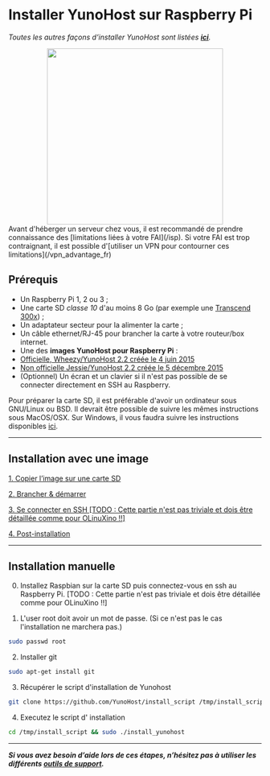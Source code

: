 # Installer YunoHost sur Raspberry Pi

*Toutes les autres façons d’installer YunoHost sont listées **[ici](/install_fr)**.*

<center>
<img src="https://cdn.shopify.com/s/files/1/0176/3274/products/rpi2b_1024x1024.jpg" width=350>
</center>

<div class="alert alert-info" markdown="1">
Avant d'héberger un serveur chez vous, il est recommandé de prendre connaissance des [limitations liées à votre FAI](/isp). Si votre FAI est trop contraignant, il est possible d'[utiliser un VPN pour contourner ces limitations](/vpn_advantage_fr) 
</div>

## Prérequis

- Un Raspberry Pi 1, 2 ou 3 ;
- Une carte SD *classe 10* d'au moins 8 Go (par exemple une [Transcend 300x](http://www.amazon.fr/Transcend-microSDHC-adaptateur-TS32GUSDU1E-Emballage/dp/B00CES44EO)) ;
- Un adaptateur secteur pour la alimenter la carte ;
- Un câble ethernet/RJ-45 pour brancher la carte à votre routeur/box internet.
- Une des **images YunoHost pour Raspberry Pi** :
 - [Officielle, Wheezy/YunoHost 2.2 créée le 4 juin 2015](http://build.yunohost.org/yunohost4rpi2.img.7z)
 - [Non officielle Jessie/YunoHost 2.2 créée le 5 décembre 2015](https://forum.yunohost.org/t/building-a-new-image-for-raspberry-debian-jessie-fr-en/1101/2)
- (Optionnel) Un écran et un clavier si il n'est pas possible de se connecter directement en SSH au Raspberry.

Pour préparer la carte SD, il est préférable d'avoir un ordinateur sous GNU/Linux ou BSD. Il devrait être possible de suivre les mêmes instructions sous MacOS/OSX. Sur Windows, il vous faudra suivre les instructions disponibles [ici](/copy_image_fr).

---

## Installation avec une image

<a class="btn btn-lg btn-default" href="/copy_image_fr">1. Copier l’image sur une carte SD</a>

<a class="btn btn-lg btn-default" href="/plug_and_boot_fr">2. Brancher & démarrer</a>

<a class="btn btn-lg btn-default" href="/ssh_fr">3. Se connecter en SSH [TODO : Cette partie n'est pas triviale et dois être détaillée comme pour OLinuXino !!]</a>

<a class="btn btn-lg btn-default" href="/postinstall_fr">4. Post-installation</a>

---

## Installation manuelle


0. Installez Raspbian sur la carte SD puis connectez-vous en ssh au Raspberry Pi. [TODO : Cette partie n'est pas triviale et dois être détaillée comme pour OLinuXino !!]

1. L'user root doit avoir un mot de passe. (Si ce n'est pas le cas l'installation ne marchera pas.)
```bash
sudo passwd root
```

2. Installer git
```bash
sudo apt-get install git
```

3. Récupérer le script d'installation de Yunohost
```bash
git clone https://github.com/YunoHost/install_script /tmp/install_script
```

4. Executez le script d' installation
```bash
cd /tmp/install_script && sudo ./install_yunohost
```

---

***Si vous avez besoin d’aide lors de ces étapes, n’hésitez pas à utiliser les différents [outils de support](/support_fr).***
